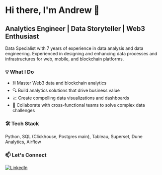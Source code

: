 # Hi there, I'm Andrew 👋

## Analytics Engineer | Data Storyteller | Web3 Enthusiast
Data Specialist with 7 years of experience in data analysis and data engineering. Experienced in designing and enhancing data processes and infrastructures for web, mobile, and blockchain platforms. 

### 💡 What I Do
- ⛓️ Master Web3 data and blockchain analytics
- 🔍 Build analytics solutions that drive business value
- 📈 Create compelling data visualizations and dashboards
- 🤝 Collaborate with cross-functional teams to solve complex data challenges

### 🛠️ Tech Stack
Python, SQL (Clickhouse, Postgres main), Tableau, Superset, Dune Analytics, Airflow

### 📫 Let's Connect
[![LinkedIn](https://img.shields.io/badge/LinkedIn-0077B5?style=for-the-badge&logo=linkedin&logoColor=white)](https://www.linkedin.com/in/ashivalin/)


